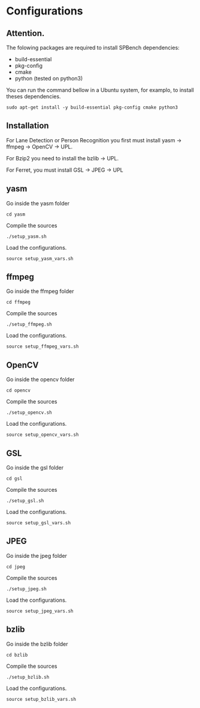 # Configurations

## Attention.
The folowing packages are required to install SPBench dependencies:
 
- build-essential
- pkg-config
- cmake
- python (tested on python3)

You can run the command bellow in a Ubuntu system, for examplo, to install theses dependencies.

`sudo apt-get install -y build-essential pkg-config cmake python3`

## Installation
For Lane Detection or Person Recognition you first must install yasm -> ffmpeg -> OpenCV -> UPL.

For Bzip2 you need to install the bzlib -> UPL.

For Ferret, you must install GSL -> JPEG -> UPL

## yasm

Go inside the yasm folder

``
cd yasm
``

Compile the sources

``
./setup_yasm.sh
``

Load the configurations.

``
source setup_yasm_vars.sh
``

## ffmpeg

Go inside the ffmpeg folder

``
cd ffmpeg
``

Compile the sources

``
./setup_ffmpeg.sh
``

Load the configurations.

``
source setup_ffmpeg_vars.sh
``

## OpenCV

Go inside the opencv folder

``
cd opencv
``

Compile the sources

``
./setup_opencv.sh
``

Load the configurations.

``
source setup_opencv_vars.sh
``

## GSL

Go inside the gsl folder

``
cd gsl
``

Compile the sources

``
./setup_gsl.sh
``

Load the configurations.

``
source setup_gsl_vars.sh
``

## JPEG

Go inside the jpeg folder

``
cd jpeg
``

Compile the sources

``
./setup_jpeg.sh
``

Load the configurations.

``
source setup_jpeg_vars.sh
``


## bzlib

Go inside the bzlib folder

``
cd bzlib
``

Compile the sources

``
./setup_bzlib.sh
``

Load the configurations.

``
source setup_bzlib_vars.sh
``
